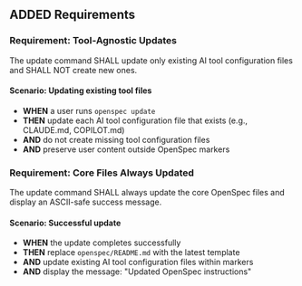 ## ADDED Requirements

### Requirement: Tool-Agnostic Updates

The update command SHALL update only existing AI tool configuration files and SHALL NOT create new ones.

#### Scenario: Updating existing tool files

- **WHEN** a user runs `openspec update`
- **THEN** update each AI tool configuration file that exists (e.g., CLAUDE.md, COPILOT.md)
- **AND** do not create missing tool configuration files
- **AND** preserve user content outside OpenSpec markers

### Requirement: Core Files Always Updated

The update command SHALL always update the core OpenSpec files and display an ASCII-safe success message.

#### Scenario: Successful update

- **WHEN** the update completes successfully
- **THEN** replace `openspec/README.md` with the latest template
- **AND** update existing AI tool configuration files within markers
- **AND** display the message: "Updated OpenSpec instructions"